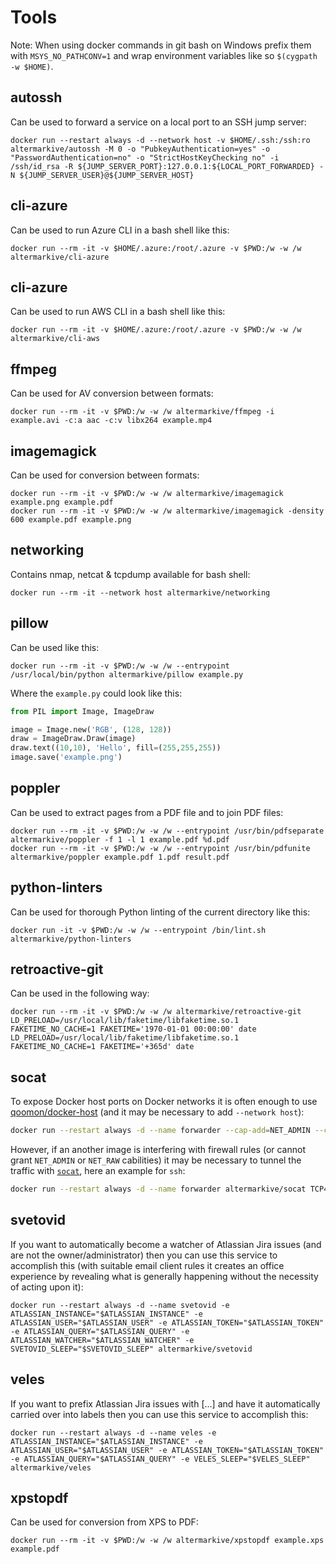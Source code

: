 # Tools

Note: When using docker commands in git bash on Windows prefix them with `MSYS_NO_PATHCONV=1` and wrap environment variables like so `$(cygpath -w $HOME)`.


## autossh

Can be used to forward a service on a local port to an SSH jump server:

    docker run --restart always -d --network host -v $HOME/.ssh:/ssh:ro altermarkive/autossh -M 0 -o "PubkeyAuthentication=yes" -o "PasswordAuthentication=no" -o "StrictHostKeyChecking no" -i /ssh/id_rsa -R ${JUMP_SERVER_PORT}:127.0.0.1:${LOCAL_PORT_FORWARDED} -N ${JUMP_SERVER_USER}@${JUMP_SERVER_HOST}


## cli-azure

Can be used to run Azure CLI in a bash shell like this:

    docker run --rm -it -v $HOME/.azure:/root/.azure -v $PWD:/w -w /w altermarkive/cli-azure


## cli-azure

Can be used to run AWS CLI in a bash shell like this:

    docker run --rm -it -v $HOME/.azure:/root/.azure -v $PWD:/w -w /w altermarkive/cli-aws


## ffmpeg

Can be used for AV conversion between formats:

    docker run --rm -it -v $PWD:/w -w /w altermarkive/ffmpeg -i example.avi -c:a aac -c:v libx264 example.mp4


## imagemagick

Can be used for conversion between formats:

    docker run --rm -it -v $PWD:/w -w /w altermarkive/imagemagick example.png example.pdf
    docker run --rm -it -v $PWD:/w -w /w altermarkive/imagemagick -density 600 example.pdf example.png


## networking

Contains nmap, netcat & tcpdump available for bash shell:

    docker run --rm -it --network host altermarkive/networking


## pillow

Can be used like this:

    docker run --rm -it -v $PWD:/w -w /w --entrypoint /usr/local/bin/python altermarkive/pillow example.py

Where the `example.py` could look like this:

```python
from PIL import Image, ImageDraw

image = Image.new('RGB', (128, 128))
draw = ImageDraw.Draw(image)
draw.text((10,10), 'Hello', fill=(255,255,255))
image.save('example.png')
```


## poppler

Can be used to extract pages from a PDF file and to join PDF files:

    docker run --rm -it -v $PWD:/w -w /w --entrypoint /usr/bin/pdfseparate altermarkive/poppler -f 1 -l 1 example.pdf %d.pdf
    docker run --rm -it -v $PWD:/w -w /w --entrypoint /usr/bin/pdfunite altermarkive/poppler example.pdf 1.pdf result.pdf


## python-linters

Can be used for thorough Python linting of the current directory like this:

    docker run -it -v $PWD:/w -w /w --entrypoint /bin/lint.sh altermarkive/python-linters


## retroactive-git

Can be used in the following way:

    docker run --rm -it -v $PWD:/w -w /w altermarkive/retroactive-git
    LD_PRELOAD=/usr/local/lib/faketime/libfaketime.so.1 FAKETIME_NO_CACHE=1 FAKETIME='1970-01-01 00:00:00' date
    LD_PRELOAD=/usr/local/lib/faketime/libfaketime.so.1 FAKETIME_NO_CACHE=1 FAKETIME='+365d' date


## socat

To expose Docker host ports on Docker networks it is often enough to use [qoomon/docker-host](https://github.com/qoomon/docker-host) (and it may be necessary to add `--network host`):

```bash
docker run --restart always -d --name forwarder --cap-add=NET_ADMIN --cap-add=NET_RAW qoomon/docker-host
```

However, if an another image is interfering with firewall rules (or cannot grant `NET_ADMIN` or `NET_RAW` cabilities)
it may be necessary to tunnel the traffic with [`socat`](https://www.redhat.com/sysadmin/getting-started-socat),
here an example for `ssh`:

```bash
docker run --restart always -d --name forwarder altermarkive/socat TCP4-LISTEN:22,fork,reuseaddr TCP4:host.docker.internal:22
```


## svetovid

If you want to automatically become a watcher of Atlassian Jira issues (and are not the owner/administrator) then you can use this service to accomplish this (with suitable email client rules it creates an office experience by revealing what is generally happening without the necessity of acting upon it):

    docker run --restart always -d --name svetovid -e ATLASSIAN_INSTANCE="$ATLASSIAN_INSTANCE" -e ATLASSIAN_USER="$ATLASSIAN_USER" -e ATLASSIAN_TOKEN="$ATLASSIAN_TOKEN" -e ATLASSIAN_QUERY="$ATLASSIAN_QUERY" -e ATLASSIAN_WATCHER="$ATLASSIAN_WATCHER" -e SVETOVID_SLEEP="$SVETOVID_SLEEP" altermarkive/svetovid


## veles

If you want to prefix Atlassian Jira issues with [...] and have it automatically carried over into labels then you can use this service to accomplish this:

    docker run --restart always -d --name veles -e ATLASSIAN_INSTANCE="$ATLASSIAN_INSTANCE" -e ATLASSIAN_USER="$ATLASSIAN_USER" -e ATLASSIAN_TOKEN="$ATLASSIAN_TOKEN" -e ATLASSIAN_QUERY="$ATLASSIAN_QUERY" -e VELES_SLEEP="$VELES_SLEEP" altermarkive/veles


## xpstopdf

Can be used for conversion from XPS to PDF:

    docker run --rm -it -v $PWD:/w -w /w altermarkive/xpstopdf example.xps example.pdf
